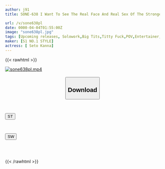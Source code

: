 ```yaml
---
author: j91
title: SONE-638 I Want To See The Real Face And Real Sex Of The Strongest Heroine! An Erotic And Raw 2 Nights And 3 Days Sex Date Where They Seek Each Other Over And Over Again As Their Sexual Desires Dictate, Without A Script. Kanna Seto

url: /v/sone638pl
date: 0000-04-04T01:55:00Z
image: "sone638pl.jpg"
tags: [Upcoming releases, Solowork,Big Tits,Titty Fuck,POV,Entertainer,Date	]
maker: [S1 NO.1 STYLE]
actress: [ Seto Kanna]
---
```



{{< rawhtml >}}

<div class="video" data-videoid="pending_link.html">
    <a href="javascript:;">
        <img src="/v/sone638pl/sone638pl.jpg" width="WIDTH" height="HEIGHT" alt="sone638pl.mp4" loading="lazy">
    </a>
</div>

<script type="text/javascript" src="https://j91.asia/asset/on-demand-pend.js"></script>

<br>
  <link rel="stylesheet" href="https://j91.asia/asset/bs5.css">
  
  <center>
  <button class="btn btn-primary" type="button" data-bs-toggle="collapse" data-bs-target=".multi-collapse" aria-expanded="false" aria-controls="multiCollapseExample1 multiCollapseExample2"><h2>Download</h2></button></center>
</p>
<div class="row">
  <div class="col">
    <div class="collapse multi-collapse" id="multiCollapseExample1">
      <div class="card card-body">
	      	      <br>
<div class="buttons">  
<p><a href="https://j91.asia/pending_link.html" target="_blank"><button class="btn-hover color-3"><i class="fa fa-download"></i> ST</button></a></p></div>
    </div>
  </div>
</div>
  <div class="col">
    <div class="collapse multi-collapse" id="multiCollapseExample2">
      <div class="card card-body">
	      <br>
<div class="buttons">
<p><a href="https://j91.asia/pending_link.html" target="_blank"><button class="btn-hover color-2"><i class="fa fa-download"></i> SW</button></a></p></div>
<br><br>
      </div>
    </div>
  </div>
</div>

{{< /rawhtml >}}
